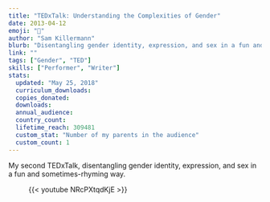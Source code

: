 ```yaml
---
title: "TEDxTalk: Understanding the Complexities of Gender"
date: 2013-04-12
emoji: "🐛"
author: "Sam Killermann"
blurb: "Disentangling gender identity, expression, and sex in a fun and sometimes-rhyming way."
link: ""
tags: ["Gender", "TED"]
skills: ["Performer", "Writer"]
stats:
  updated: "May 25, 2018"
  curriculum_downloads:
  copies_donated:
  downloads:
  annual_audience:
  country_count:
  lifetime_reach: 309481
  custom_stat: "Number of my parents in the audience"
  custom_count: 1
---
```

My second TEDxTalk, disentangling gender identity, expression, and sex in a fun and sometimes-rhyming way.

<figure class="work--sample video ultra-wide">{{< youtube NRcPXtqdKjE >}}</figure>
